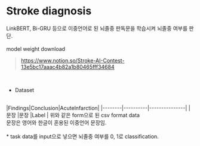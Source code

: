 # Stroke diagnosis
LinkBERT, Bi-GRU 등으로 이중언어로 된 뇌졸중 판독문을 학습시켜 뇌졸중 여부를 판단.   
<br/>
model weight download
> https://www.notion.so/Stroke-AI-Contest-13e5bc17aaac4b82a1b80465fff34684
<br/>

* Dataset<br/>
<br/>
|Findings|Conclusion|Acutelnfarction|
|--------|----------|---------------|
|문장    |문장       |Label          |
위와 같은 form으로 된 csv format data<br/>
문장은 영어와 한글이 혼용된 이중언어 문장임.<br/>
<br/>
* task
data를 input으로 넣으면 뇌졸중 여부를 0, 1로 classification.
